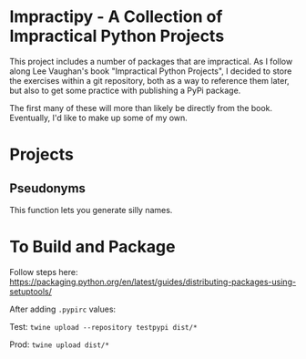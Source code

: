 # Impractipy - A Collection of Impractical Python Projects

This project includes a number of packages that are impractical. As I follow along Lee Vaughan's book "Impractical Python Projects", I decided to store the exercises within a git repository, both as a way to reference them later, but also to get some practice with publishing a PyPi package.

The first many of these will more than likely be directly from the book. Eventually, I'd like to make up some of my own.

# Projects

## Pseudonyms

This function lets you generate silly names.

# To Build and Package

Follow steps here: https://packaging.python.org/en/latest/guides/distributing-packages-using-setuptools/

After adding `.pypirc` values:

Test: `twine upload --repository testpypi dist/*`

Prod: `twine upload dist/*`

